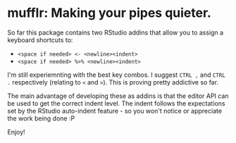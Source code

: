 # mufflr: Making your pipes quieter.

So far this package contains two RStudio addins that allow you to assign a keyboard shortcuts to:

* `<space if needed> <- <newline><indent>`
* `<space if needed> %>% <newline><indent>`


I'm still experiemnting with the best key combos. I suggest `CTRL ,` and `CTRL .` respectively (relating to `<` and `>`). This is proving pretty addictive so far.

The main advantage of developing these as addins is that the editor API can be used to get the correct indent level. The indent follows the expectations set by the RStudio auto-indent feature - so you won't notice or appreciate the work being done :P

Enjoy!
